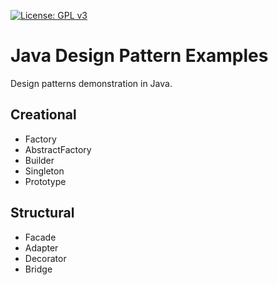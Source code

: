 [![License: GPL v3](https://img.shields.io/badge/License-GPLv3-blue.svg)](https://www.gnu.org/licenses/gpl-3.0)

# Java Design Pattern Examples

Design patterns demonstration in Java.

## Creational

 - Factory
 - AbstractFactory
 - Builder
 - Singleton
 - Prototype
 
## Structural
 
 - Facade
 - Adapter
 - Decorator
 - Bridge
